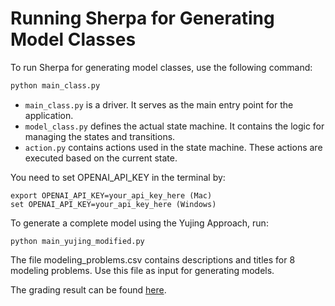# Running Sherpa for Generating Model Classes

To run Sherpa for generating model classes, use the following command:

```bash
python main_class.py
```

- `main_class.py` is a driver. It serves as the main entry point for the application.
- `model_class.py` defines the actual state machine. It contains the logic for managing the states and transitions.
- `action.py` contains actions used in the state machine. These actions are executed based on the current state.

You need to set OPENAI_API_KEY in the terminal by:
```
export OPENAI_API_KEY=your_api_key_here (Mac)
set OPENAI_API_KEY=your_api_key_here (Windows)
```

To generate a complete model using the Yujing Approach, run:
```
python main_yujing_modified.py
```


The file modeling_problems.csv contains descriptions and titles for 8 modeling problems. Use this file as input for generating models.

The grading result can be found [here](https://drive.google.com/drive/folders/1ghzQOEdg8nXod3jtPYe7lF8BwgdhVkax?usp=sharing).